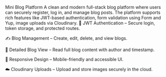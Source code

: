 Mini Blog Platform
A clean and modern full-stack blog platform where users can securely register, log in, and manage blog posts. The platform supports rich features like JWT-based authentication, form validation using Form and Yup, image uploads via Cloudinary.
🔐 JWT Authentication – Secure login, token storage, and protected routes.

✍️ Blog Management – Create, edit, delete, and view blogs.

📄 Detailed Blog View – Read full blog content with author and timestamp.

📱 Responsive Design – Mobile-friendly and accessible UI.

☁️ Cloudinary Uploads – Upload and store images securely in the cloud.
